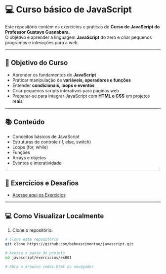 # 💻 Curso básico de JavaScript

Este repositório contém os exercícios e práticas do **Curso de JavaScript do Professor Gustavo Guanabara**.  
O objetivo é aprender a linguagem **JavaScript** do zero e criar pequenos programas e interações para a web.

---

## 🎯 Objetivo do Curso

- Aprender os fundamentos do **JavaScript**  
- Praticar manipulação de **variáveis, operadores e funções**  
- Entender **condicionais, loops e eventos**  
- Criar pequenos scripts interativos para páginas web  
- Preparar-se para integrar JavaScript com **HTML e CSS** em projetos reais

---

## 📚 Conteúdo

- Conceitos básicos de JavaScript
- Estruturas de controle (if, else, switch)
- Loops (for, while)
- Funções
- Arrays e objetos
- Eventos e interatividade

---

## 📝 Exercícios e Desafios

- [Acesse aqui os Exercícios](https://behnascimentoo.github.io/JavaScript/index.html)

---

## 💻 Como Visualizar Localmente

1. Clone o repositório:
```bash
# Clone este repositório
git clone https://github.com/behnascimentoo/javascript.git

# Acesse a pasta do projeto
cd javascript/exercicios/ex001

# Abra o arquivo index.html no navegador

